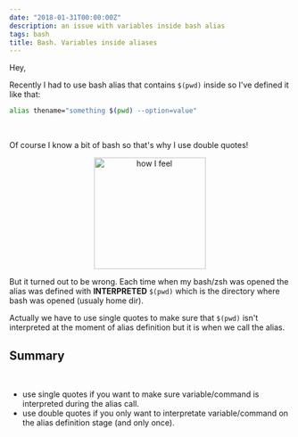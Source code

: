 ```yaml
---
date: "2018-01-31T00:00:00Z"
description: an issue with variables inside bash alias
tags: bash
title: Bash. Variables inside aliases
---
```


Hey,

Recently I had to use bash alias that contains `$(pwd)` inside so I've defined it like that:

```bash
alias thename="something $(pwd) --option=value"
```

<br/>

Of course I know a bit of bash so that's why I use double quotes!

<center><img alt="how I feel" src="https://media.giphy.com/media/BrZTIgDc7VmnK/giphy.gif" width="200px"/></center>

But it turned out to be wrong. Each time when my bash/zsh was opened the alias was defined with **INTERPRETED** `$(pwd)`
which is the directory where bash was opened (usualy home dir).

Actually we have to use single quotes to make sure that `$(pwd)` isn't interpreted at the moment of alias definition but it is
when we call the alias.

## Summary

<br/>

- use single quotes if you want to make sure variable/command is interpreted during the alias call.
- use double quotes if you only want to interpretate variable/command on the alias definition stage (and only once).

